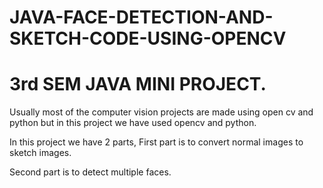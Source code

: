 # JAVA-FACE-DETECTION-AND-SKETCH-CODE-USING-OPENCV

# 3rd SEM JAVA MINI PROJECT.

Usually most of the computer vision projects are made using open cv and python but in this project we have used opencv and python. 

In this project we have 2 parts, 
First part is to convert normal images to sketch images.

Second part is to detect multiple faces. 
